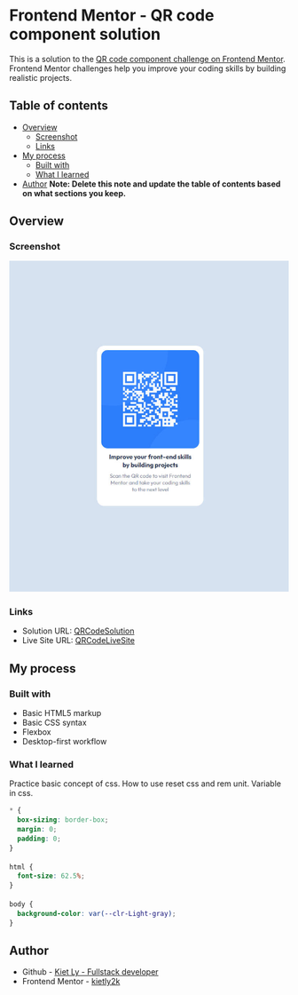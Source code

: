 # Frontend Mentor - QR code component solution

This is a solution to the [QR code component challenge on Frontend Mentor](https://www.frontendmentor.io/challenges/qr-code-component-iux_sIO_H). Frontend Mentor challenges help you improve your coding skills by building realistic projects.

## Table of contents

- [Overview](#overview)
  - [Screenshot](#screenshot)
  - [Links](#links)
- [My process](#my-process)
  - [Built with](#built-with)
  - [What I learned](#what-i-learned)
- [Author](#author)
**Note: Delete this note and update the table of contents based on what sections you keep.**

## Overview

### Screenshot

![](./images/screenshot.jpeg)

### Links

- Solution URL: [QRCodeSolution](https://github.com/kietly2k/PracticeProjects/blob/qr-code/qr-code/index.html)
- Live Site URL: [QRCodeLiveSite](https://kietly2k.github.io/PracticeProjects/qr-code/index.html)

## My process

### Built with

- Basic HTML5 markup
- Basic CSS syntax
- Flexbox
- Desktop-first workflow

### What I learned

Practice basic concept of css.
How to use reset css and rem unit.
Variable in css.

```css
* {
  box-sizing: border-box;
  margin: 0;
  padding: 0;
}

html {
  font-size: 62.5%;
}

body {
  background-color: var(--clr-Light-gray);
}
```

## Author

- Github - [Kiet Ly - Fullstack developer](https://github.com/kietly2k)
- Frontend Mentor - [kietly2k](https://www.frontendmentor.io/profile/kietly2k)